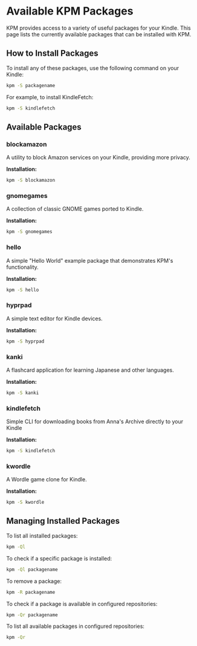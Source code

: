# Available KPM Packages

KPM provides access to a variety of useful packages for your Kindle. This page lists the currently available packages that can be installed with KPM.

## How to Install Packages

To install any of these packages, use the following command on your Kindle:

```bash
kpm -S packagename
```

For example, to install KindleFetch:

```bash
kpm -S kindlefetch
```

## Available Packages

### blockamazon
A utility to block Amazon services on your Kindle, providing more privacy.

**Installation:**
```bash
kpm -S blockamazon
```

### gnomegames
A collection of classic GNOME games ported to Kindle.

**Installation:**
```bash
kpm -S gnomegames
```

### hello
A simple "Hello World" example package that demonstrates KPM's functionality.

**Installation:**
```bash
kpm -S hello
```

### hyprpad
A simple text editor for Kindle devices.

**Installation:**
```bash
kpm -S hyprpad
```

### kanki
A flashcard application for learning Japanese and other languages.

**Installation:**
```bash
kpm -S kanki
```

### kindlefetch
Simple CLI for downloading books from Anna's Archive directly to your Kindle

**Installation:**
```bash
kpm -S kindlefetch
```

### kwordle
A Wordle game clone for Kindle.

**Installation:**
```bash
kpm -S kwordle
```

## Managing Installed Packages

To list all installed packages:
```bash
kpm -Ql
```

To check if a specific package is installed:
```bash
kpm -Ql packagename
```

To remove a package:
```bash
kpm -R packagename
```

To check if a package is available in configured repositories:
```bash
kpm -Qr packagename
```

To list all available packages in configured repositories:
```bash
kpm -Qr
```
